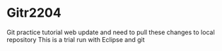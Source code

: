 # Gitr2204
Git practice tutorial
web update and need to pull these changes to local repository
This is a trial run with Eclipse and git